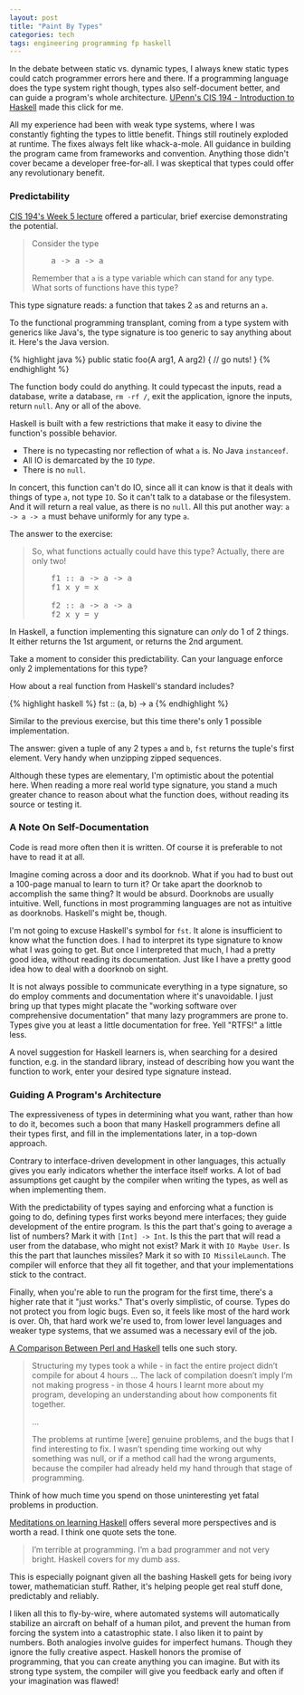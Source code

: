 ```yaml
---
layout: post
title: "Paint By Types"
categories: tech
tags: engineering programming fp haskell
---
```


In the debate between static vs. dynamic types, I always knew static types
could catch programmer errors here and there. If a programming language does
the type system right though, types also self-document better, and can guide a
program's whole architecture. [UPenn's CIS 194 - Introduction to Haskell] made
this click for me.

All my experience had been with weak type systems, where I was constantly
fighting the types to little benefit. Things still routinely exploded at
runtime. The fixes always felt like whack-a-mole. All guidance in building the
program came from frameworks and convention. Anything those didn't cover became
a developer free-for-all. I was skeptical that types could offer any
revolutionary benefit.

### Predictability

[CIS 194's Week 5 lecture][CIS 194 Week 5] offered a particular, brief exercise
demonstrating the potential.

<blockquote>
  <p>Consider the type</p>

  <pre>
    a -> a -> a</pre>

  <p>Remember that <code>a</code> is a type variable which can stand for any
  type. What sorts of functions have this type?</p>
</blockquote>

This type signature reads: a function that takes 2 `a`s and returns an `a`.

To the functional programming transplant, coming from a type system with
generics like Java's, the type signature is too generic to say anything about
it. Here's the Java version.

{% highlight java %}
public static <A> foo(A arg1, A arg2) {
  // go nuts!
}
{% endhighlight %}

The function body could do anything. It could typecast the inputs, read a
database, write a database, `rm -rf /`, exit the application, ignore the
inputs, return `null`. Any or all of the above.

Haskell is built with a few restrictions that make it easy to divine the
function's possible behavior.

* There is no typecasting nor reflection of what `a` is. No Java `instanceof`.
* All IO is demarcated by the `IO` _type_.
* There is no `null`.

In concert, this function can't do IO, since all it can know is that it deals
with things of type `a`, not type `IO`. So it can't talk to a database or the
filesystem. And it will return a real value, as there is no `null`. All this
put another way: `a -> a -> a` must behave uniformly for any type `a`.

The answer to the exercise:

<blockquote>
  <p>So, what functions actually could have this type? Actually, there are only
  two!</p>

  <pre>
    f1 :: a -> a -> a
    f1 x y = x

    f2 :: a -> a -> a
    f2 x y = y</pre>
</blockquote>

In Haskell, a function implementing this signature can _only_ do 1 of 2 things.
It either returns the 1st argument, or returns the 2nd argument.

Take a moment to consider this predictability. Can your language enforce only 2
implementations for this type?

How about a real function from Haskell's standard includes?

{% highlight haskell %}
fst :: (a, b) -> a
{% endhighlight %}

Similar to the previous exercise, but this time there's only 1 possible
implementation.

The answer: given a tuple of any 2 types `a` and `b`, `fst` returns the tuple's
first element. Very handy when unzipping zipped sequences.

Although these types are elementary, I'm optimistic about the potential here.
When reading a more real world type signature, you stand a much greater chance
to reason about what the function does, without reading its source or testing
it.

### A Note On Self-Documentation

Code is read more often then it is written. Of course it is preferable to not
have to read it at all.

Imagine coming across a door and its doorknob. What if you had to bust out a
100-page manual to learn to turn it? Or take apart the doorknob to accomplish
the same thing? It would be absurd. Doorknobs are usually intuitive. Well,
functions in most programming languages are not as intuitive as doorknobs.
Haskell's might be, though.

I'm not going to excuse Haskell's symbol for `fst`. It alone is insufficient to
know what the function does. I had to interpret its type signature to know what
I was going to get. But once I interpreted that much, I had a pretty good idea,
without reading its documentation. Just like I have a pretty good idea how to
deal with a doorknob on sight.

It is not always possible to communicate everything in a type signature, so do
employ comments and documentation where it's unavoidable. I just bring up that
types might placate the "working software over comprehensive documentation"
that many lazy programmers are prone to. Types give you at least a little
documentation for free. Yell "RTFS!" a little less.

A novel suggestion for Haskell learners is, when searching for a desired
function, e.g. in the standard library, instead of describing how you want the
function to work, enter your desired type signature instead.

### Guiding A Program's Architecture

The expressiveness of types in determining what you want, rather than how to do
it, becomes such a boon that many Haskell programmers define all their types
first, and fill in the implementations later, in a top-down approach.

Contrary to interface-driven development in other languages, this actually
gives you early indicators whether the interface itself works. A lot of bad
assumptions get caught by the compiler when writing the types, as well as when
implementing them.

With the predictability of types saying and enforcing what a function is going
to do, defining types first works beyond mere interfaces; they guide
development of the entire program. Is this the part that's going to average a
list of numbers? Mark it with `[Int] -> Int`. Is this the part that will read a
user from the database, who might not exist? Mark it with `IO Maybe User`. Is
this the part that launches missiles? Mark it so with `IO MissileLaunch`.
The compiler will enforce that they all fit together, and that your
implementations stick to the contract.

Finally, when you're able to run the program for the first time, there's a
higher rate that it "just works." That's overly simplistic, of course. Types do
not protect you from logic bugs. Even so, it feels like most of the hard work
is over. Oh, that hard work we're used to, from lower level languages and
weaker type systems, that we assumed was a necessary evil of the job.

[A Comparison Between Perl and Haskell] tells one such story.

> Structuring my types took a while - in fact the entire project didn’t compile
> for about 4 hours … The lack of compilation doesn’t imply I’m not making
> progress - in those 4 hours I learnt more about my program, developing an
> understanding about how components fit together.
>
> …
>
> The problems at runtime [were] genuine problems, and the bugs that I find
> interesting to fix. I wasn’t spending time working out why something was
> null, or if a method call had the wrong arguments, because the compiler had
> already held my hand through that stage of programming.

Think of how much time you spend on those uninteresting yet fatal problems in
production.

[Meditations on learning Haskell] offers several more perspectives and is worth
a read. I think one quote sets the tone.

> I’m terrible at programming. I’m a bad programmer and not very bright.
> Haskell covers for my dumb ass.

This is especially poignant given all the bashing Haskell gets for being ivory
tower, mathematician stuff. Rather, it's helping people get real stuff done,
predictably and reliably.

I liken all this to fly-by-wire, where automated systems will automatically
stabilize an aircraft on behalf of a human pilot, and prevent the human from
forcing the system into a catastrophic state. I also liken it to paint by
numbers. Both analogies involve guides for imperfect humans. Though they ignore
the fully creative aspect. Haskell honors the promise of programming, that you
can create anything you can imagine. But with its strong type system, the
compiler will give you feedback early and often if your imagination was flawed!

[UPenn's CIS 194 - Introduction to Haskell]: http://www.seas.upenn.edu/~cis194/lectures.html
[CIS 194 Week 5]: http://www.seas.upenn.edu/~cis194/lectures/05-type-classes.html
[A Comparison Between Perl and Haskell]: https://ocharles.org.uk/blog/posts/2013-07-26-a-comparison-between-perl-and-haskell.html
[Meditations on learning Haskell]: http://bitemyapp.com/posts/2014-04-29-meditations-on-learning-haskell.html
